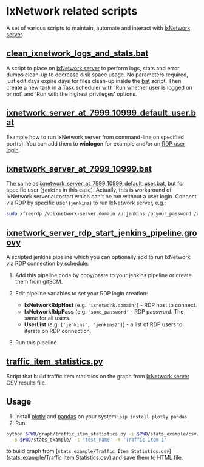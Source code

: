 # IxNetwork related scripts

A set of various scripts to maintain, automate and interact with
[IxNetwork server](https://support.ixiacom.com/version/ixnetwork-916).


## [clean_ixnetwork_logs_and_stats.bat](clean_ixnetwork_logs_and_stats.bat)

A script to place on [IxNetwork server](https://support.ixiacom.com/version/ixnetwork-916) to perform logs, stats and
error dumps clean-up to decrease disk space usage. No parameters required, just edit days expire days for files
clean-up inside the [bat](clean_ixnetwork_logs_and_stats.bat) script. Then create a new task in a Task scheduler with
'Run whether user is logged on or not' and 'Run with the highest privileges' options.


## [ixnetwork_server_at_7999_10999_default_user.bat](ixnetwork_server_at_7999_10999_default_user.bat)

Example how to run IxNetwork server from command-line on specified port(s). You can add them to **winlogon** for example
and/or on
[RDP user login](https://learn.microsoft.com/en-us/troubleshoot/windows-server/remote/set-up-logon-script-terminal-server-users).


## [ixnetwork_server_at_7999_10999.bat](ixnetwork_server_at_7999_10999.bat)

The same as [ixnetwork_server_at_7999_10999_default_user.bat](ixnetwork_server_at_7999_10999_default_user.bat), but for
specific user (`jenkins` in this case). Actually, this is workaround of IxNetwork server autostart which can't be run
without a user login. Connect via RDP by specific user (`jenkins`) to run IxNetwork server, e.g.:

```bash
sudo xfreerdp /v:ixnetwork-server.domain /u:jenkins /p:your_password /cert-ignore &
```


## [ixnetwork_server_rdp_start_jenkins_pipeline.groovy](ixnetwork_server_rdp_start_jenkins_pipeline.groovy)

A scripted jenkins pipeline which you can optionally add to run IxNetwork via RDP connection by schedule:

1. Add this pipeline code by copy/paste to your jenkins pipeline or create them from gitSCM.
2. Edit pipeline variables to set your RDP login creation:

   - **IxNetworkRdpHost** (e.g. `'ixnetwork.domain'`) - RDP host to connect.
   - **IxNetworkRdpPass** (e.g. `'some_password'` - RDP password. The same for all users.
   - **UserList** (e.g. `['jenkins', 'jenkins2']`) - a list of RDP users to iterate on RDP connection.
3. Run this pipeline.


## [traffic_item_statistics.py](traffic_item_statistics.py)

Script that build traffic item statistics on the graph from
[IxNetwork server](https://support.ixiacom.com/version/ixnetwork-916) CSV results file.

## Usage

1. Install [plotly](https://plotly.com/python/) and [pandas](https://pandas.pydata.org/) on your system:
`pip install plotly pandas`.
2. Run:

```bash
python $PWD/graph/traffic_item_statistics.py -i $PWD/stats_example/csv/Traffic\ Item\ Statistics.csv \
  -o $PWD/stats_example/ -t 'test_name' -m 'Traffic Item 1'
```

to build graph from [`stats_example/Traffic Item Statistics.csv`](stats_example/Traffic Item Statistics.csv) and
save them to HTML file.
